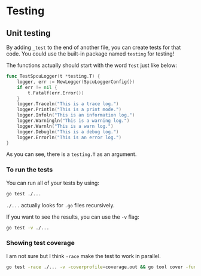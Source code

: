 # Testing

## Unit testing

By adding `_test` to the end of another file, you can create tests for that code. You could use the built-in package named `testing` for testing!

The functions actually should start with the word `Test` just like below:

```go
func TestSpcuLogger(t *testing.T) {
	logger, err := NewLogger(SpcuLoggerConfig{})
	if err != nil {
		t.Fatalf(err.Error())
	}
	logger.Traceln("This is a trace log.")
	logger.Println("This is a print mode.")
	logger.Infoln("This is an information log.")
	logger.Warningln("This is a warning log.")
	logger.Warnln("This is a warn log.")
	logger.Debugln("This is a debug log.")
	logger.Errorln("This is an error log.")
}
```

As you can see, there is a `testing.T` as an argument.

### To run the tests

You can run all of your tests by using:

```bash
go test ./...
```

`./...` actually looks for `.go` files recursively.

If you want to see the results, you can use the `-v` flag:

```bash
go test -v ./...
```

### Showing test coverage

I am not sure but I think `-race` make the test to work in parallel.

```bash
go test -race ./... -v -coverprofile=coverage.out && go tool cover -func=coverage.out
```